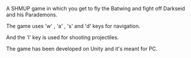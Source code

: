 A  SHMUP game in which you get to fly the Batwing and fight off Darkseid and his Parademons.


The game uses 'w' , 'a' , 's' and 'd' keys for navigation.

And the 'l' key is used for shooting projectiles.

The game has been developed on Unity and it's meant for PC.
